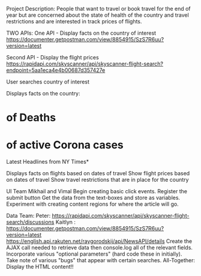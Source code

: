 Project Description: People that want to travel or book travel for the end of year but are concerned about the state of health of the country and travel restrictions and are interested in track prices of flights.

TWO APIs:
One API - Display facts on the country of interest
https://documenter.getpostman.com/view/8854915/SzS7R6uu?version=latest

Second API - Display the flight prices
https://rapidapi.com/skyscanner/api/skyscanner-flight-search?endpoint=5aa1eca4e4b00687d357427e

User searches country of interest

Displays facts on the country:

# of Deaths

# of active Corona cases

Latest Headlines from NY Times\*

Displays facts on flights based on dates of travel
Show flight prices based on dates of travel
Show travel restrictions that are in place for the country

UI Team
Mikhail and Vimal
Begin creating basic click events. Register the submit button
Get the data from the text-boxes and store as variables.
Experiment with creating content regions for where the article will go.

Data Team:
Peter:
https://rapidapi.com/skyscanner/api/skyscanner-flight-search/discussions
Kaitlyn :
https://documenter.getpostman.com/view/8854915/SzS7R6uu?version=latest
https://english.api.rakuten.net/raygorodskij/api/NewsAPI/details
Create the AJAX call needed to retrieve data then console.log all of the relevant fields.
Incorporate various "optional parameters" (hard code these in initially).
Take note of various "bugs" that appear with certain searches.
All-Together:
Display the HTML content!!
